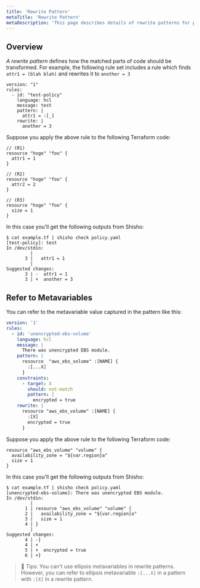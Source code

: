 ```yaml
---
title: 'Rewrite Pattern'
metaTitle: 'Rewrite Pattern'
metaDescription: 'This page describes details of rewrite patterns for pattern matching.'
---
```


## Overview

_A rewrite pattern_ defines how the matched parts of code should be transformed.
For example, the following rule set includes a rule which finds `attr1 = (blah blah)` and rewrites it to `another = 3`

```
version: "1"
rules:
  - id: "test-policy"
    language: hcl
    message: test
    pattern: |
      attr1 = :[_]
    rewrite: |
      another = 3
```

Suppose you apply the above rule to the following Terraform code:

```
// (R1)
resource "hoge" "foo" {
  attr1 = 1
}

// (R2)
resource "hoge" "foo" {
  attr2 = 2
}

// (R3)
resource "hoge" "foo" {
  size = 1
}
```

In this case you'll get the following outputs from Shisho:

```
$ cat example.tf | shisho check policy.yaml
[test-policy]: test
In /dev/stdin:
         |
       3 |   attr1 = 1
         |
Suggested changes:
       3 | -  attr1 = 1
       3 | +  another = 3
```

## Refer to Metavariables

You can refer to the metavariable value captured in the pattern like this:

```yaml
version: '1'
rules:
  - id: 'unencrypted-ebs-volume'
    language: hcl
    message: |
      There was unencrypted EBS module.
    pattern: |
      resource  "aws_ebs_volume" :[NAME] {
        :[...X]
      }
    constraints:
      - target: X
        should: not-match
        pattern: |
          encrypted = true
    rewrite: |
      resource "aws_ebs_volume" :[NAME] {
        :[X]
        encrypted = true
      }
```

Suppose you apply the above rule to the following Terraform code:

```
resource "aws_ebs_volume" "volume" {
  availability_zone = "${var.region}a"
  size = 1
}
```

In this case you'll get the following outputs from Shisho:

```
$ cat example.tf | shisho check policy.yaml
[unencrypted-ebs-volume]: There was unencrypted EBS module.
In /dev/stdin:
         |
       1 | resource "aws_ebs_volume" "volume" {
       2 |   availability_zone = "${var.region}a"
       3 |   size = 1
       4 | }
         |
Suggested changes:
       4 | -}
       4 | +
       5 | +  encrypted = true
       6 | +}
```

> 📝 Tips: You can't use ellipsis metavariables in rewrite patterns. However, you can refer to ellipsis metavariable `:[...X]` in a pattern with `:[X]` in a rewrite pattern.
